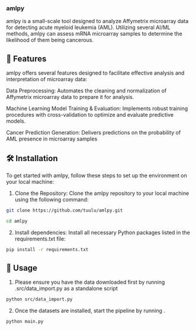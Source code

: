 ### **amlpy**

amlpy is a small-scale tool designed to analyze Affymetrix microarray data for detecting acute myeloid leukemia (AML). Utilizing several AI/ML methods, amlpy can assess mRNA microarray samples to determine the likelihood of them being cancerous.

## 🚀 **Features**

amlpy offers several features designed to facilitate effective analysis and interpretation of microarray data:

Data Preprocessing: Automates the cleaning and normalization of Affymetrix microarray data to prepare it for analysis.

Machine Learning Model Training & Evaluation: Implements robust training procedures with cross-validation to optimize and evaluate predictive models.

Cancer Prediction Generation: Delivers predictions on the probability of AML presence in microarray samples

## 🛠️ **Installation**
To get started with amlpy, follow these steps to set up the environment on your local machine:

1) Clone the Repository: Clone the amlpy repository to your local machine using the following command:
```bash
git clone https://github.com/tuulu/amlpy.git

cd amlpy
```
2) Install dependencies: Install all necessary Python packages listed in the requirements.txt file:
```bash
pip install -r requirements.txt
```
## 🧪 **Usage**

1) Please ensure you have the data downloaded first by running .src/data_import.py as a standalone script 
```bash
python src/data_import.py
```
2) Once the datasets are installed, start the pipeline by running .
```bash
python main.py
```


